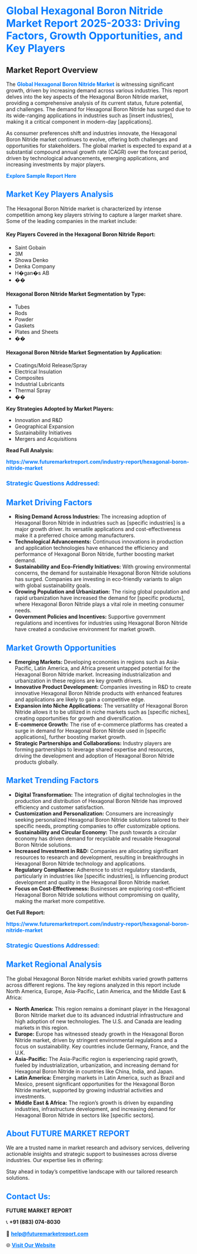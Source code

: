 <h1 style="color: #007BFF;">Global Hexagonal Boron Nitride Market Report 2025-2033: Driving Factors, Growth Opportunities, and Key Players</h1>

<section id="overview">
<h2>Market Report Overview</h2>
<p>The <a href="https://www.futuremarketreport.com/industry-report/hexagonal-boron-nitride-market" style="color: #007BFF; text-decoration: none;"><strong>Global Hexagonal Boron Nitride Market</strong></a> is witnessing significant growth, driven by increasing demand across various industries. This report delves into the key aspects of the Hexagonal Boron Nitride market, providing a comprehensive analysis of its current status, future potential, and challenges. The demand for Hexagonal Boron Nitride has surged due to its wide-ranging applications in industries such as [insert industries], making it a critical component in modern-day [applications].</p>
<p>As consumer preferences shift and industries innovate, the Hexagonal Boron Nitride market continues to evolve, offering both challenges and opportunities for stakeholders. The global market is expected to expand at a substantial compound annual growth rate (CAGR) over the forecast period, driven by technological advancements, emerging applications, and increasing investments by major players.</p>
</section>

<section id="overview">
<p><a href="https://www.futuremarketreport.com/request-sample/reportId=113897" style="color: #007BFF; text-decoration: none;"><strong>Explore Sample Report Here</strong></a></p>
</section>

<section id="key-players">
<h2 style="color: #007BFF;">Market Key Players Analysis</h2>
<p>The Hexagonal Boron Nitride market is characterized by intense competition among key players striving to capture a larger market share. Some of the leading companies in the market include:</p>
<h4>Key Players Covered in the Hexagonal Boron Nitride Report:</h4>
<ul><li>Saint Gobain</li><li>3M</li><li>Showa Denko</li><li>Denka Company</li><li>H�gan�s AB</li><li>��</li></ul>
<h4>Hexagonal Boron Nitride Market Segmentation by Type:</h4>
<ul><li>Tubes</li><li>Rods</li><li>Powder</li><li>Gaskets</li><li>Plates and Sheets</li><li>��</li></ul>

<h4>Hexagonal Boron Nitride Market Segmentation by Application:</h4>
<ul><li>Coatings/Mold Release/Spray</li><li>Electrical Insulation</li><li>Composites</li><li>Industrial Lubricants</li><li>Thermal Spray</li><li>��</li></ul>
<p><strong>Key Strategies Adopted by Market Players:</strong></p>
<ul>
<li>Innovation and R&D</li>
<li>Geographical Expansion</li>
<li>Sustainability Initiatives</li>
<li>Mergers and Acquisitions</li>
</ul>
</section>

<section>
<p><strong>Read Full Analysis: </strong></p><a href="https://www.futuremarketreport.com/industry-report/hexagonal-boron-nitride-market" style="color: #007BFF; text-decoration: none;"><strong>https://www.futuremarketreport.com/industry-report/hexagonal-boron-nitride-market</strong></a>
<h3 style="color: #007BFF;">Strategic Questions Addressed:</h3>
</section>

<section id="driving-factors">
<h2 style="color: #007BFF;">Market Driving Factors</h2>
<ul>
<li><strong>Rising Demand Across Industries:</strong> The increasing adoption of Hexagonal Boron Nitride in industries such as [specific industries] is a major growth driver. Its versatile applications and cost-effectiveness make it a preferred choice among manufacturers.</li>
<li><strong>Technological Advancements:</strong> Continuous innovations in production and application technologies have enhanced the efficiency and performance of Hexagonal Boron Nitride, further boosting market demand.</li>
<li><strong>Sustainability and Eco-Friendly Initiatives:</strong> With growing environmental concerns, the demand for sustainable Hexagonal Boron Nitride solutions has surged. Companies are investing in eco-friendly variants to align with global sustainability goals.</li>
<li><strong>Growing Population and Urbanization:</strong> The rising global population and rapid urbanization have increased the demand for [specific products], where Hexagonal Boron Nitride plays a vital role in meeting consumer needs.</li>
<li><strong>Government Policies and Incentives:</strong> Supportive government regulations and incentives for industries using Hexagonal Boron Nitride have created a conducive environment for market growth.</li>
</ul>
</section>

<section id="growth-opportunities">
<h2 style="color: #007BFF;">Market Growth Opportunities</h2>
<ul>
<li><strong>Emerging Markets:</strong> Developing economies in regions such as Asia-Pacific, Latin America, and Africa present untapped potential for the Hexagonal Boron Nitride market. Increasing industrialization and urbanization in these regions are key growth drivers.</li>
<li><strong>Innovative Product Development:</strong> Companies investing in R&D to create innovative Hexagonal Boron Nitride products with enhanced features and applications are likely to gain a competitive edge.</li>
<li><strong>Expansion into Niche Applications:</strong> The versatility of Hexagonal Boron Nitride allows it to be utilized in niche markets such as [specific niches], creating opportunities for growth and diversification.</li>
<li><strong>E-commerce Growth:</strong> The rise of e-commerce platforms has created a surge in demand for Hexagonal Boron Nitride used in [specific applications], further boosting market growth.</li>
<li><strong>Strategic Partnerships and Collaborations:</strong> Industry players are forming partnerships to leverage shared expertise and resources, driving the development and adoption of Hexagonal Boron Nitride products globally.</li>
</ul>
</section>

<section id="trending-factors">
<h2 style="color: #007BFF;">Market Trending Factors</h2>
<ul>
<li><strong>Digital Transformation:</strong> The integration of digital technologies in the production and distribution of Hexagonal Boron Nitride has improved efficiency and customer satisfaction.</li>
<li><strong>Customization and Personalization:</strong> Consumers are increasingly seeking personalized Hexagonal Boron Nitride solutions tailored to their specific needs, prompting companies to offer customizable options.</li>
<li><strong>Sustainability and Circular Economy:</strong> The push towards a circular economy has driven demand for recyclable and reusable Hexagonal Boron Nitride solutions.</li>
<li><strong>Increased Investment in R&D:</strong> Companies are allocating significant resources to research and development, resulting in breakthroughs in Hexagonal Boron Nitride technology and applications.</li>
<li><strong>Regulatory Compliance:</strong> Adherence to strict regulatory standards, particularly in industries like [specific industries], is influencing product development and quality in the Hexagonal Boron Nitride market.</li>
<li><strong>Focus on Cost-Effectiveness:</strong> Businesses are exploring cost-efficient Hexagonal Boron Nitride solutions without compromising on quality, making the market more competitive.</li>
</ul>
</section>

<section>
<p><strong>Get Full Report: </strong></p><a href="https://www.futuremarketreport.com/industry-report/hexagonal-boron-nitride-market" style="color: #007BFF; text-decoration: none;"><strong>https://www.futuremarketreport.com/industry-report/hexagonal-boron-nitride-market</strong></a>
<h3 style="color: #007BFF;">Strategic Questions Addressed:</h3>
</section>


<section id="regional-analysis">
<h2 style="color: #007BFF;">Market Regional Analysis</h2>
<p>The global Hexagonal Boron Nitride market exhibits varied growth patterns across different regions. The key regions analyzed in this report include North America, Europe, Asia-Pacific, Latin America, and the Middle East & Africa:</p>
<ul>
<li><strong>North America:</strong> This region remains a dominant player in the Hexagonal Boron Nitride market due to its advanced industrial infrastructure and high adoption of new technologies. The U.S. and Canada are leading markets in this region.</li>
<li><strong>Europe:</strong> Europe has witnessed steady growth in the Hexagonal Boron Nitride market, driven by stringent environmental regulations and a focus on sustainability. Key countries include Germany, France, and the U.K.</li>
<li><strong>Asia-Pacific:</strong> The Asia-Pacific region is experiencing rapid growth, fueled by industrialization, urbanization, and increasing demand for Hexagonal Boron Nitride in countries like China, India, and Japan.</li>
<li><strong>Latin America:</strong> Emerging markets in Latin America, such as Brazil and Mexico, present significant opportunities for the Hexagonal Boron Nitride market, supported by growing industrial activities and investments.</li>
<li><strong>Middle East & Africa:</strong> The region’s growth is driven by expanding industries, infrastructure development, and increasing demand for Hexagonal Boron Nitride in sectors like [specific sectors].</li>
</ul>
</section>

<footer>
<h2 style="color: #007BFF;">About FUTURE MARKET REPORT</h2>
<p>We are a trusted name in market research and advisory services, delivering actionable insights and strategic support to businesses across diverse industries. Our expertise lies in offering:</p>

<p>Stay ahead in today’s competitive landscape with our tailored research solutions.</p>

<h2 style="color: #007BFF;">Contact Us:</h2>
<p><strong>FUTURE MARKET REPORT</strong></p>
<p>📞 <strong>+91 (883) 074-8030</strong></p>
<p>📧 <strong><a href="mailto:help@futuremarketreport.com" style="color: #007BFF;">help@futuremarketreport.com</a></strong></p>
<p>🌐 <strong><a href="https://www.futuremarketreport.com/" style="color: #007BFF;">Visit Our Website</a></strong></p>
</footer>